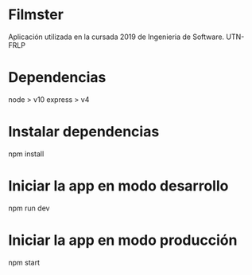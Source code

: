Filmster
===

Aplicación utilizada en la cursada 2019 de Ingenieria de Software. UTN-FRLP

Dependencias
===

node > v10
express > v4

Instalar dependencias
===

npm install

Iniciar la app en modo desarrollo
===

npm run dev

Iniciar la app en modo producción
===

npm start
